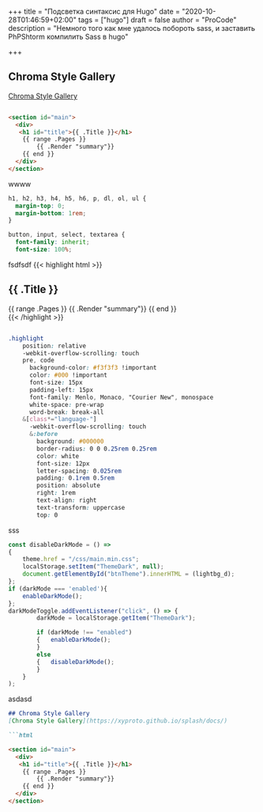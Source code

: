 +++
title = "Подсветка синтаксис для Hugo"
date = "2020-10-28T01:46:59+02:00"
tags = ["hugo"]
draft = false
author = "ProCode"
description = "Немного того как мне удалось побороть sass, и заставить PhPShtorm компилить Sass в hugo"

+++
## Chroma Style Gallery
[Chroma Style Gallery](https://xyproto.github.io/splash/docs/)

```html

<section id="main">
  <div>
   <h1 id="title">{{ .Title }}</h1>
    {{ range .Pages }}
        {{ .Render "summary"}}
    {{ end }}
  </div>
</section>

```
wwww

```css
h1, h2, h3, h4, h5, h6, p, dl, ol, ul {
  margin-top: 0;
  margin-bottom: 1rem;
}

button, input, select, textarea {
  font-family: inherit;
  font-size: 100%;
```
fsdfsdf
{{< highlight html >}}
<section id="main">
  <div>
   <h1 id="title">{{ .Title }}</h1>
    {{ range .Pages }}
        {{ .Render "summary"}}
    {{ end }}
  </div>
</section>
{{< /highlight >}}



```css

.highlight
    position: relative
    -webkit-overflow-scrolling: touch
    pre, code
      background-color: #f3f3f3 !important
      color: #000 !important
      font-size: 15px
      padding-left: 15px
      font-family: Menlo, Monaco, "Courier New", monospace
      white-space: pre-wrap
      word-break: break-all
    &[class*="language-"]
      -webkit-overflow-scrolling: touch
      &:before
        background: #000000
        border-radius: 0 0 0.25rem 0.25rem
        color: white
        font-size: 12px
        letter-spacing: 0.025rem
        padding: 0.1rem 0.5rem
        position: absolute
        right: 1rem
        text-align: right
        text-transform: uppercase
        top: 0

```
sss


```javascript
const disableDarkMode = () =>
{
    theme.href = "/css/main.min.css";
    localStorage.setItem("ThemeDark", null);
    document.getElementById("btnTheme").innerHTML = (lightbg_d);
};
if (darkMode === 'enabled'){
    enableDarkMode();
};
darkModeToggle.addEventListener("click", () => {
        darkMode = localStorage.getItem("ThemeDark");

        if (darkMode !== "enabled")
        {	enableDarkMode();
        }
        else
        {	disableDarkMode();
        }
    }
);


```
asdasd
```markdown
## Chroma Style Gallery
[Chroma Style Gallery](https://xyproto.github.io/splash/docs/)

```html

<section id="main">
  <div>
   <h1 id="title">{{ .Title }}</h1>
    {{ range .Pages }}
        {{ .Render "summary"}}
    {{ end }}
  </div>
</section>
```